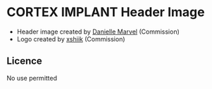 # CORTEX IMPLANT Header Image

- Header image created by [Danielle Marvel](https://daniellemarvel.weebly.com/) (Commission)
- Logo created by [xshiik](https://www.instagram.com/xshiik/) (Commission)

## Licence

No use permitted